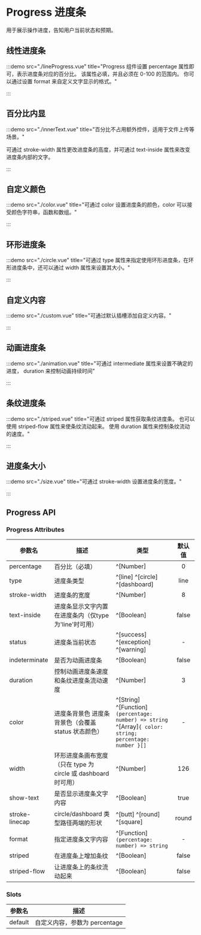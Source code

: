 # Progress 进度条

用于展示操作进度，告知用户当前状态和预期。

## 线性进度条

:::demo src="./lineProgress.vue" title="Progress 组件设置 percentage 属性即可，表示进度条对应的百分比。 该属性必填，并且必须在 0-100 的范围内。 你可以通过设置 format 来自定义文字显示的格式。"

:::

## 百分比内显

:::demo src="./innerText.vue" title="百分比不占用额外控件，适用于文件上传等场景。"

可通过 stroke-width 属性更改进度条的高度，并可通过 text-inside 属性来改变进度条内部的文字。

:::

## 自定义颜色

:::demo src="./color.vue" title="可通过 color 设置进度条的颜色，color 可以接受颜色字符串，函数和数组。"

:::

## 环形进度条

:::demo src="./circle.vue" title="可通过 type 属性来指定使用环形进度条，在环形进度条中，还可以通过 width 属性来设置其大小。"

:::

## 自定义内容

:::demo src="./custom.vue" title="可通过默认插槽添加自定义内容。"

:::

## 动画进度条

:::demo src="./animation.vue" title="可通过 intermediate 属性来设置不确定的进度， duration 来控制动画持续时间"

:::

## 条纹进度条

:::demo src="./striped.vue" title="可通过 striped 属性获取条纹进度条。 也可以使用 striped-flow 属性来使条纹流动起来。 使用 duration 属性来控制条纹流动的速度。"

:::

## 进度条大小

:::demo src="./size.vue" title="可通过 stroke-width 设置进度条的宽度。"

:::

## Progress API

### Progress Attributes

| 参数名 | 描述 | 类型 | 默认值 |
| ------ | ---- | ---- | :----: |
| percentage | 百分比（必填） | ^[Number] | 0 |
| type | 进度条类型 | ^[line] ^[circle] ^[dashboard] | line |
| stroke-width | 进度条的宽度 | ^[Number] | 8 |
| text-inside | 进度条显示文字内置在进度条内（仅type为'line'时可用） | ^[Boolean] | false |
| status | 进度条当前状态 | ^[success] ^[exception] ^[warning] | - |
| indeterminate | 是否为动画进度条 | ^[Boolean] | false |
| duration | 控制动画进度条速度和条纹进度条流动速度 | ^[Number] | 3 |
| color | 进度条背景色 进度条背景色（会覆盖 status 状态颜色） | ^[String] ^[Function]`(percentage: number) => string` ^[Array]`{ color: string; percentage: number }[]`  | - |
| width | 环形进度条画布宽度（只在 type 为 circle 或 dashboard 时可用） | ^[Number] | 126 |
| show-text | 是否显示进度条文字内容 | ^[Boolean] | true |
| stroke-linecap | circle/dashboard 类型路径两端的形状 | ^[butt] ^[round] ^[square] | round |
| format | 指定进度条文字内容 | ^[Function]`(percentage: number) => string` | - |
| striped | 在进度条上增加条纹 | ^[Boolean] | false |
| striped-flow | 让进度条上的条纹流动起来 | ^[Boolean] | false |

### Slots

| 参数名 | 描述 |
| ------ | ---- |
| default | 自定义内容，参数为 percentage | - |
